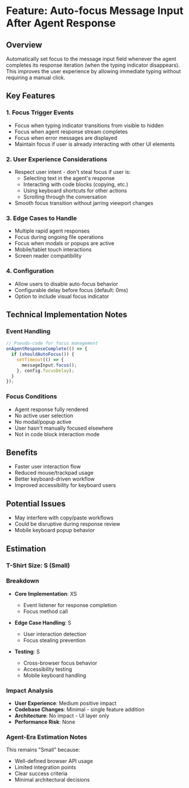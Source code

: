 # Feature: Auto-focus Message Input After Agent Response

## Overview
Automatically set focus to the message input field whenever the agent completes its response iteration (when the typing indicator disappears). This improves the user experience by allowing immediate typing without requiring a manual click.

## Key Features

### 1. Focus Trigger Events
- Focus when typing indicator transitions from visible to hidden
- Focus when agent response stream completes
- Focus when error messages are displayed
- Maintain focus if user is already interacting with other UI elements

### 2. User Experience Considerations
- Respect user intent - don't steal focus if user is:
  - Selecting text in the agent's response
  - Interacting with code blocks (copying, etc.)
  - Using keyboard shortcuts for other actions
  - Scrolling through the conversation
- Smooth focus transition without jarring viewport changes

### 3. Edge Cases to Handle
- Multiple rapid agent responses
- Focus during ongoing file operations
- Focus when modals or popups are active
- Mobile/tablet touch interactions
- Screen reader compatibility

### 4. Configuration
- Allow users to disable auto-focus behavior
- Configurable delay before focus (default: 0ms)
- Option to include visual focus indicator

## Technical Implementation Notes

### Event Handling
```javascript
// Pseudo-code for focus management
onAgentResponseComplete(() => {
  if (shouldAutoFocus()) {
    setTimeout(() => {
      messageInput.focus();
    }, config.focusDelay);
  }
});
```

### Focus Conditions
- Agent response fully rendered
- No active user selection
- No modal/popup active
- User hasn't manually focused elsewhere
- Not in code block interaction mode

## Benefits
- Faster user interaction flow
- Reduced mouse/trackpad usage
- Better keyboard-driven workflow
- Improved accessibility for keyboard users

## Potential Issues
- May interfere with copy/paste workflows
- Could be disruptive during response review
- Mobile keyboard popup behavior

## Estimation

### T-Shirt Size: S (Small)

### Breakdown
- **Core Implementation**: XS
  - Event listener for response completion
  - Focus method call
  
- **Edge Case Handling**: S
  - User interaction detection
  - Focus stealing prevention
  
- **Testing**: S
  - Cross-browser focus behavior
  - Accessibility testing
  - Mobile keyboard handling

### Impact Analysis
- **User Experience**: Medium positive impact
- **Codebase Changes**: Minimal - single feature addition
- **Architecture**: No impact - UI layer only
- **Performance Risk**: None

### Agent-Era Estimation Notes
This remains "Small" because:
- Well-defined browser API usage
- Limited integration points
- Clear success criteria
- Minimal architectural decisions